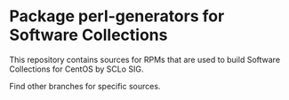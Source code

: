 # Package perl-generators for Software Collections

This repository contains sources for RPMs that are used
to build Software Collections for CentOS by SCLo SIG.

Find other branches for specific sources.
